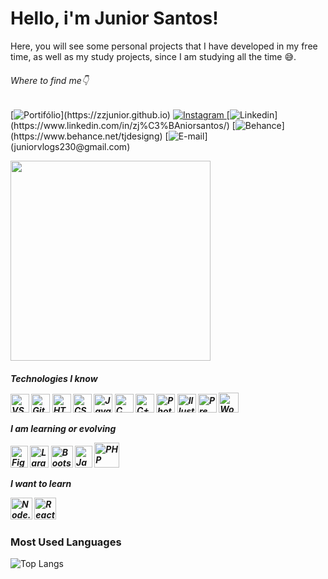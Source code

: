 # Hello, i'm Junior Santos!
Here, you will see some personal projects that I have developed in my free time, as well as my study projects, since I am studying all the time 😅.
###### Where to find me👇
[![Portifólio](	https://img.shields.io/badge/website-000000?style=for-the-badge&logo=About.me&logoColor=rgb(201,204,203)&color=black)](https://zzjunior.github.io) [![Instagram](https://img.shields.io/badge/Instagram-E4405F?style=for-the-badge&logo=instagram&logoColor=rgb(201,204,203)&color=black)
](https://www.instagram.com/siga_tj/) [![Linkedin](https://img.shields.io/badge/LinkedIn-0077B5?style=for-the-badge&logo=linkedin&logoColor=rgb(201,204,203)&color=black)](https://www.linkedin.com/in/zj%C3%BAniorsantos/) [![Behance](https://img.shields.io/badge/-Behance-blue?style=for-the-badge&logo=behance&logoColor=rgb(201,204,203)&color=black)](https://www.behance.net/tjdesigng) [![E-mail](https://img.shields.io/badge/Gmail-D14836?style=for-the-badge&logo=gmail&logoColor=rgb(201,204,203)&color=black)](juniorvlogs230@gmail.com) 

<img src="https://github.com/zzjunior/zzjunior/assets/85785394/7c0f18a4-2e3e-4165-95e1-6f3ad7491447" width="320" />
<h5>

Technologies I know<br>
<div style="display:inline">
<img height="30" width="30" src="https://cdn.jsdelivr.net/gh/devicons/devicon/icons/vscode/vscode-original.svg" alt="VSCode" title="Visual Studio Code"/>
<img height="30" width="30" src="https://cdn.jsdelivr.net/gh/devicons/devicon/icons/git/git-original.svg" alt="Git" title="Git">
<img height="30" width="30" src="https://cdn.jsdelivr.net/gh/devicons/devicon/icons/html5/html5-original.svg" alt="HTML5" title="HTML5">
<img height="30" width="30" src="https://cdn.jsdelivr.net/gh/devicons/devicon/icons/css3/css3-original.svg" alt="CSS3" title="CSS3">
<img height="30" width="30" src="https://cdn.jsdelivr.net/gh/devicons/devicon/icons/javascript/javascript-original.svg" alt="JavaScript" title="JavaScript"
<img height="40" width="40" src="https://cdn.jsdelivr.net/gh/devicons/devicon/icons/php/php-original.svg" alt="PHP" title="PHP">
<img height="30" width="30" src="https://cdn.jsdelivr.net/gh/devicons/devicon/icons/c/c-original.svg" alt="C" title="C">
<img height="30" width="30" src="https://cdn.jsdelivr.net/gh/devicons/devicon/icons/cplusplus/cplusplus-original.svg" alt="C++" title="C++">
<img height="30" width="30" src="https://cdn.jsdelivr.net/gh/devicons/devicon/icons/photoshop/photoshop-line.svg" alt="Photoshop" title="Adobe Photoshop">
<img height="30" width="30" src="https://cdn.jsdelivr.net/gh/devicons/devicon/icons/illustrator/illustrator-line.svg" alt="Illustrator" title="Adobe Illustrator">
<img height="30" width="30" src="https://cdn.jsdelivr.net/gh/devicons/devicon/icons/premierepro/premierepro-original.svg" alt="Premiere Pro" title="Adobe Premiere Pro">
<img height="32" width="32" src="https://cdn.jsdelivr.net/gh/devicons/devicon/icons/wordpress/wordpress-plain.svg" alt="WordPress" title="WordPress">
  </div>

  I am learning or evolving<br>
  <div style="display: inline">
  <img height="35" width="28" src="https://cdn.jsdelivr.net/gh/devicons/devicon/icons/figma/figma-original.svg" title="Figma" />
  <img height="35" width="30" src="https://cdn.jsdelivr.net/gh/devicons/devicon/icons/laravel/laravel-plain.svg" title="Laravel" />
  <img height="35" width="35" src="https://cdn.jsdelivr.net/gh/devicons/devicon/icons/bootstrap/bootstrap-original.svg" title="Bootstrap" />
  <img height="35" width="28" src="https://cdn.jsdelivr.net/gh/devicons/devicon/icons/javascript/javascript-original.svg" title="JavaScript" />
  <img height="40" width="40" src="https://cdn.jsdelivr.net/gh/devicons/devicon/icons/php/php-original.svg" title="PHP" />
  </div>

  I want to learn</summary><br>
  <div style="display:inline">
  <img height="35" width="35" src="https://cdn.jsdelivr.net/gh/devicons/devicon/icons/nodejs/nodejs-original.svg" title="Node.js" />
  <img height="35" width="35" src="https://cdn.jsdelivr.net/gh/devicons/devicon/icons/react/react-original.svg" title="React Native" />
  </div>
  </h5>

<h3>Most Used Languages</h3>
  
![Top Langs](https://github-readme-stats.vercel.app/api/top-langs/?username=zzjunior&size_weight=0.5&count_weight=0.5&hide_title=true&theme=transparent&locale=pt-br&hide_border=true#gh-light-mode-only)

</details>
</h5>
